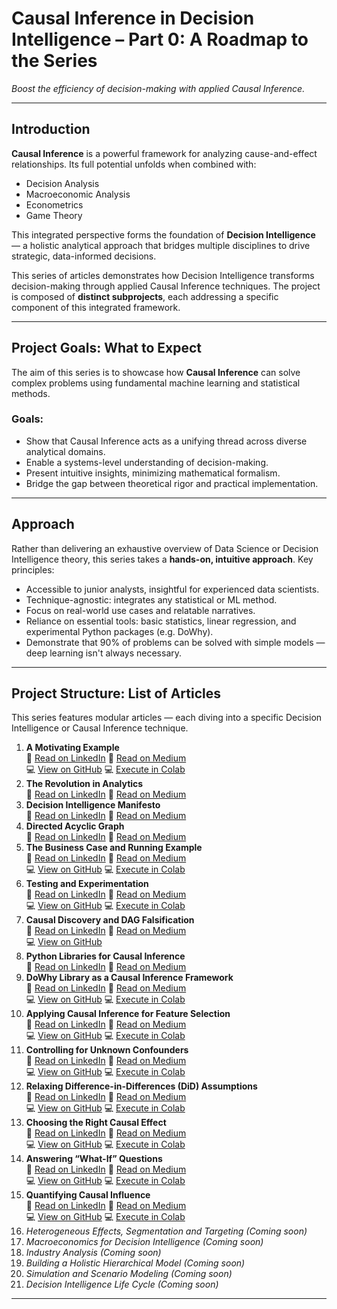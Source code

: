 # Causal Inference in Decision Intelligence – Part 0: A Roadmap to the Series

*Boost the efficiency of decision-making with applied Causal Inference.*

---

## Introduction

**Causal Inference** is a powerful framework for analyzing cause-and-effect relationships. Its full potential unfolds when combined with:

- Decision Analysis  
- Macroeconomic Analysis  
- Econometrics  
- Game Theory  

This integrated perspective forms the foundation of **Decision Intelligence** — a holistic analytical approach that bridges multiple disciplines to drive strategic, data-informed decisions.

This series of articles demonstrates how Decision Intelligence transforms decision-making through applied Causal Inference techniques. The project is composed of **distinct subprojects**, each addressing a specific component of this integrated framework.

---

## Project Goals: What to Expect

The aim of this series is to showcase how **Causal Inference** can solve complex problems using fundamental machine learning and statistical methods.

### Goals:
- Show that Causal Inference acts as a unifying thread across diverse analytical domains.  
- Enable a systems-level understanding of decision-making.  
- Present intuitive insights, minimizing mathematical formalism.  
- Bridge the gap between theoretical rigor and practical implementation.  

---

## Approach

Rather than delivering an exhaustive overview of Data Science or Decision Intelligence theory, this series takes a **hands-on, intuitive approach**. Key principles:

- Accessible to junior analysts, insightful for experienced data scientists.  
- Technique-agnostic: integrates any statistical or ML method.  
- Focus on real-world use cases and relatable narratives.  
- Reliance on essential tools: basic statistics, linear regression, and experimental Python packages (e.g. DoWhy).  
- Demonstrate that 90% of problems can be solved with simple models — deep learning isn't always necessary.  

---

## Project Structure: List of Articles

This series features modular articles — each diving into a specific Decision Intelligence or Causal Inference technique.

1. **A Motivating Example** <br> 📄 [Read on LinkedIn](https://www.linkedin.com/pulse/causal-inference-decision-intelligence-part-1-example-eugene-zinoviev-ehycc/) 📄 [Read on Medium](https://medium.com/@ievgen.zinoviev/causal-inference-in-decision-intelligence-part-1-a-motivating-example-be8bae1a10f3) <br> 💻 [View on GitHub](https://github.com/ezinoviev/causal-inference/blob/6b953aa8e8ffe0453eb3baa983942dfa961ac394/1.%20A%20Motivating%20Example.ipynb)  💻 [Execute in Colab](https://colab.research.google.com/drive/1YwhyWnVUAynNFk6u1YcIoimKIygUDa-H?usp=sharing) 
2. **The Revolution in Analytics** <br>
📄 [Read on LinkedIn](https://www.linkedin.com/pulse/causal-inference-decision-intelligence-part-2-eugene-zinoviev-wkbnc/) 📄 [Read on Medium](https://medium.com/@ievgen.zinoviev/causal-inference-in-decision-intelligence-part-2-the-revolution-in-analytics-9123d7e614fc)
3. **Decision Intelligence Manifesto** <br>
📄 [Read on LinkedIn](https://www.linkedin.com/pulse/causal-inference-decision-intelligence-part-3-eugene-zinoviev-ypcxc) 📄 [Read on Medium](https://medium.com/@ievgen.zinoviev/causal-inference-in-decision-intelligence-part-3-decision-intelligence-manifesto-7703b1297aaf)
4. **Directed Acyclic Graph** <br>
📄 [Read on LinkedIn](https://www.linkedin.com/pulse/causal-inference-decision-intelligence-part-4-acyclic-eugene-zinoviev-ekwtc) 📄 [Read on Medium](https://medium.com/@ievgen.zinoviev/causal-inference-in-decision-intelligence-part-4-directed-acyclic-graph-52235071e0fd)
5. **The Business Case and Running Example** <br>
📄 [Read on LinkedIn](https://www.linkedin.com/pulse/causal-inference-decision-intelligence-part-5-case-running-zinoviev-pdgbc) 📄 [Read on Medium](https://medium.com/@ievgen.zinoviev/causal-inference-in-decision-intelligence-part-5-the-business-case-and-running-example-7109210ee06c) <br> 💻 [View on GitHub](https://github.com/ezinoviev/causal-inference/blob/main/5.%20Running%20example.ipynb)  💻 [Execute in Colab](https://colab.research.google.com/drive/1amxAfNrWJoTzanh8jNRyWSZc590Y4cJH?usp=sharing) 
6. **Testing and Experimentation**  <br>
📄 [Read on LinkedIn](https://www.linkedin.com/pulse/causal-inference-decision-intelligence-part-6-testing-eugene-zinoviev-rqwvc) 📄 [Read on Medium](https://medium.com/@ievgen.zinoviev/causal-inference-in-decision-intelligence-part-6-testing-and-experimentation-3e1432649a32) <br> 💻 [View on GitHub](https://github.com/ezinoviev/causal-inference/blob/main/6.%20Testing%20and%20Experimentation.ipynb)  💻 [Execute in Colab](https://colab.research.google.com/drive/1j9aHdss6rjs_iAKP9J3vC5yliU_XNONw?usp=sharing) 
7. **Causal Discovery and DAG Falsification**  <br>
📄 [Read on LinkedIn](https://www.linkedin.com/pulse/causal-inference-decision-intelligence-part-7-dag-eugene-zinoviev-bnfqc) 📄 [Read on Medium](https://medium.com/@ievgen.zinoviev/causal-inference-in-decision-intelligence-part-7-causal-discovery-and-dag-falsification-c11cd964a3b5) <br> 💻 [View on GitHub](https://github.com/ezinoviev/causal-inference/blob/main/7.%20DAG%20discovery%20and%20falsification%20simplified.ipynb) 
8. **Python Libraries for Causal Inference**  <br>
📄 [Read on LinkedIn](https://www.linkedin.com/pulse/causal-inference-decision-intelligence-part-8-python-eugene-zinoviev-c570c) 📄 [Read on Medium](https://medium.com/@ievgen.zinoviev/causal-inference-in-decision-intelligence-part-8-python-libraries-for-causal-inference-a0b9ddf080f0)
9. **DoWhy Library as a Causal Inference Framework**  <br>
📄 [Read on LinkedIn](https://www.linkedin.com/pulse/causal-inference-decision-intelligence-part-9-dowhy-library-zinoviev-snd8c) 📄 [Read on Medium](https://medium.com/@ievgen.zinoviev/causal-inference-in-decision-intelligence-part-9-dowhy-library-as-a-causal-inference-framework-1f66c2bc4558) <br> 💻 [View on GitHub](https://github.com/ezinoviev/causal-inference/blob/main/9.%20DoWhy%20and%20GCM.ipynb)  💻 [Execute in Colab](https://colab.research.google.com/drive/1sUDc7uTta-XX6ToMoT2Ysem0d52rEcaO?usp=sharing)   
10. **Applying Causal Inference for Feature Selection**  <br>
📄 [Read on LinkedIn](https://www.linkedin.com/pulse/causal-inference-decision-intelligence-part-10-feature-zinoviev-naiqc) 📄 [Read on Medium](https://medium.com/@ievgen.zinoviev/causal-inference-in-decision-intelligence-part-10-applying-causal-inference-for-feature-49503d25bee2) <br> 💻 [View on GitHub](https://github.com/ezinoviev/causal-inference/blob/main/10.%20Applying%20causal%20inference%20for%20feature%20selection.ipynb)  💻 [Execute in Colab](https://colab.research.google.com/drive/14Gz9tZ7f605vEZSB98xgtFcaqBxHgYd0?usp=sharing)  
11. **Controlling for Unknown Confounders**  <br>
📄 [Read on LinkedIn](https://www.linkedin.com/pulse/causal-inference-decision-intelligence-part-11-unknown-zinoviev-0kbbc) 📄 [Read on Medium](https://medium.com/@ievgen.zinoviev/causal-inference-in-decision-intelligence-part-11-controlling-for-unknown-confounders-5649db493cfd) <br> 💻 [View on GitHub](https://github.com/ezinoviev/causal-inference/blob/main/11.%20Controlling%20for%20unknown%20confounders.ipynb)  💻 [Execute in Colab](https://colab.research.google.com/drive/1FqWAls8PjPlaXyKsZS5DOsVlAO5tmxEs?usp=sharing)  
12. **Relaxing Difference-in-Differences (DiD) Assumptions** <br>
📄 [Read on LinkedIn](https://www.linkedin.com/pulse/causal-inference-decision-intelligence-part-12-did-eugene-zinoviev-x0dkc) 📄 [Read on Medium](https://medium.com/@ievgen.zinoviev/causal-inference-in-decision-intelligence-part-12-relaxing-difference-in-differences-did-f79d5834d187) <br> 💻 [View on GitHub](https://github.com/ezinoviev/causal-inference/blob/main/12.%20Relaxing%20DiD%20assumptions.ipynb)  💻 [Execute in Colab](https://colab.research.google.com/drive/1NKBxJtccsyecwMTU1OnK0NtN-euX0Pf8?usp=sharing)   
13. **Choosing the Right Causal Effect**  <br>
📄 [Read on LinkedIn](https://www.linkedin.com/pulse/causal-inference-decision-intelligence-part-13-right-effect-zinoviev-in4lc) 📄 [Read on Medium](https://medium.com/@ievgen.zinoviev/causal-inference-in-decision-intelligence-part-13-choosing-the-right-causal-effect-8d112ecf2d21) <br> 💻 [View on GitHub](https://github.com/ezinoviev/causal-inference/blob/main/13.%20Choosing%20the%20right%20causal%20effect.ipynb)  💻 [Execute in Colab](https://colab.research.google.com/drive/1uRvMP9ouMzHqHF1gaOdq4iuDfTSE_jqQ?usp=sharing)   
14. **Answering “What-If” Questions**   <br>
📄 [Read on LinkedIn](https://www.linkedin.com/pulse/causal-inference-decision-intelligence-part-14-what-if-zinoviev-bh8ec) 📄 [Read on Medium](https://medium.com/@ievgen.zinoviev/causal-inference-in-decision-intelligence-part-14-answering-what-if-questions-898575e6c5af) <br> 💻 [View on GitHub](https://github.com/ezinoviev/causal-inference/blob/main/14.%20Answering%20what-if%20questions.ipynb)  💻 [Execute in Colab](https://colab.research.google.com/drive/1gvOxxRcyVBaifV5lokyQqbURk8OmOLey?usp=sharing)   
15. **Quantifying Causal Influence**   <br>
📄 [Read on LinkedIn](https://www.linkedin.com/pulse/causal-inference-decision-intelligence-part-15-eugene-zinoviev-fsfkc) 📄 [Read on Medium](https://medium.com/@ievgen.zinoviev/causal-inference-in-decision-intelligence-part-15-quantifying-causal-influence-92fbe78f6339) <br> 💻 [View on GitHub](https://github.com/ezinoviev/causal-inference/blob/main/15.%20Quantifying%20causal%20influence.ipynb)  💻 [Execute in Colab](https://colab.research.google.com/drive/1dqeXJbVG-98B6_NzpjTNDaqwIPWrFkWp?usp=sharing) 
16. _Heterogeneous Effects, Segmentation and Targeting_ *(Coming soon)*  
17. _Macroeconomics for Decision Intelligence_ *(Coming soon)*   
18. _Industry Analysis_ *(Coming soon)* 
19. _Building a Holistic Hierarchical Model_  *(Coming soon)*  
20. _Simulation and Scenario Modeling_ *(Coming soon)*  
21. _Decision Intelligence Life Cycle_ *(Coming soon)* 

---

